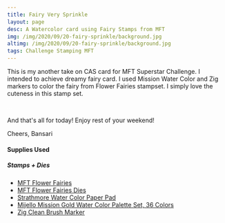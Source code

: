 ```yaml
---
title: Fairy Very Sprinkle
layout: page
desc: A Watercolor card using Fairy Stamps from MFT
img: /img/2020/09/20-fairy-sprinkle/background.jpg
altimg: /img/2020/09/20-fairy-sprinkle/background.jpg
tags: Challenge Stamping MFT
---
```


This is my another take on CAS card for MFT Superstar Challenge. I intended to achieve dreamy fairy card. I used Mission Water Color and Zig markers to color the fairy from Flower Fairies stampset. I simply love the cuteness in this stamp set. 

<div class="col-12">
    <div class="card-columns">
        <img src="/img/lazyload-ph.png" data-src="/img/2020/09/20-fairy-sprinkle/1a.jpg" class="img-fluid mx-auto d-block lazyload" alt="sanfran" />
        <img src="/img/lazyload-ph.png" data-src="/img/2020/09/20-fairy-sprinkle/1c.jpg" class="img-fluid mx-auto d-block lazyload" alt="sanfran" />
        <img src="/img/lazyload-ph.png" data-src="/img/2020/09/20-fairy-sprinkle/1b.jpg" class="img-fluid mx-auto d-block lazyload" alt="sanfran" />
    </div>
</div>

And that's all for today! Enjoy rest of your weekend! 

Cheers,
Bansari

#### Supplies Used

##### Stamps + Dies
 - [MFT Flower Fairies](!https://mftstamps.com/products/flower-fairies)
 - [MFT Flower Fairies Dies](!https://mftstamps.com/products/flower-fairies-die-namics)
 - [Strathmore Water Color Paper Pad](!https://amz.run/3qkV)
 - [Mijello Mission Gold Water Color Palette Set, 36 Colors](!https://amz.run/3qmL)
 - [Zig Clean Brush Marker](!https://amz.run/3qmK)
 
